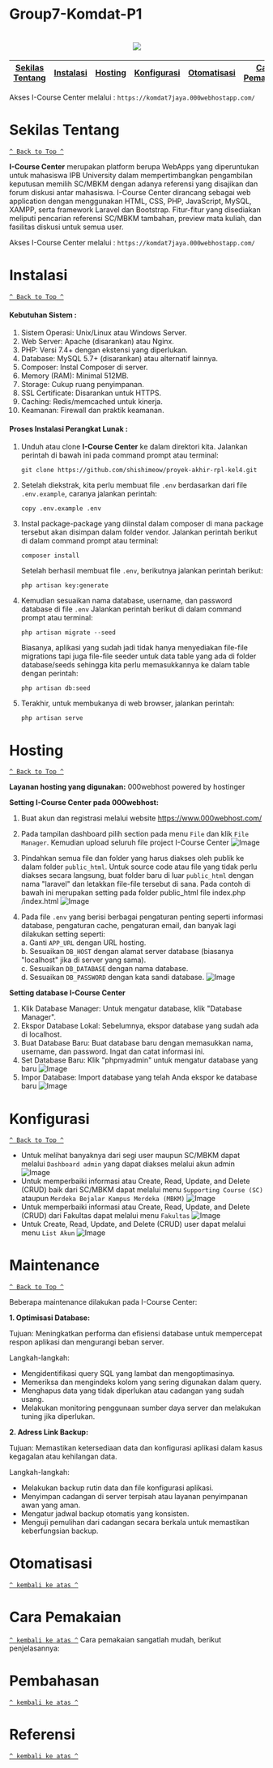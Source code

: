 # Group7-Komdat-P1

<h1 align="center"><img src="Dokumentasi/Cover.jpg"></h1>

[Sekilas Tentang](#sekilas-tentang) | [Instalasi](#instalasi) | [Hosting](#hosting) | [Konfigurasi](#konfigurasi) | [Otomatisasi](#otomatisasi) | [Cara Pemakaian](#cara-pemakaian) | [Pembahasan](#pembahasan) | [Referensi](#referensi)
:---:|:---:|:---:|:---:|:---:|:---:|:---:|:---:

Akses I-Course Center melalui : `https://komdat7jaya.000webhostapp.com/`

# Sekilas Tentang
[`^ Back to Top ^`](#)

**I-Course Center** merupakan platform berupa WebApps yang diperuntukan untuk mahasiswa IPB University dalam mempertimbangkan pengambilan keputusan memilih SC/MBKM dengan adanya referensi yang disajikan dan forum diskusi antar mahasiswa. I-Course Center dirancang sebagai web application dengan menggunakan HTML, CSS, PHP, JavaScript, MySQL, XAMPP, serta framework Laravel dan Bootstrap. Fitur-fitur yang disediakan meliputi pencarian referensi SC/MBKM tambahan, preview mata kuliah, dan fasilitas diskusi untuk semua user. 

Akses I-Course Center melalui : `https://komdat7jaya.000webhostapp.com/`

# Instalasi
[`^ Back to Top ^`](#)

#### Kebutuhan Sistem :
1.  Sistem Operasi: Unix/Linux atau Windows Server.
2.  Web Server: Apache (disarankan) atau Nginx.
3.  PHP: Versi 7.4+ dengan ekstensi yang diperlukan.
4.  Database: MySQL 5.7+ (disarankan) atau alternatif lainnya.
5.  Composer: Instal Composer di server.
6.  Memory (RAM): Minimal 512MB.
7.  Storage: Cukup ruang penyimpanan.
8.  SSL Certificate: Disarankan untuk HTTPS.
9.  Caching: Redis/memcached untuk kinerja.
10.  Keamanan: Firewall dan praktik keamanan.

#### Proses Instalasi Perangkat Lunak :
1. Unduh atau clone **I-Course Center** ke dalam direktori kita. Jalankan perintah di bawah ini pada command prompt atau terminal:
    ```
    git clone https://github.com/shishimeow/proyek-akhir-rpl-kel4.git
    ```

2. Setelah diekstrak, kita perlu membuat file `.env` berdasarkan dari file `.env.example`, caranya jalankan perintah:
    ```
    copy .env.example .env
    ```

3. Instal package-package yang diinstal dalam composer di mana package tersebut akan disimpan dalam folder vendor. Jalankan
   perintah berikut di dalam command prompt atau terminal:
   ```
   composer install
   ```

   Setelah berhasil membuat file `.env`, berikutnya jalankan perintah berikut:
   ```
   php artisan key:generate
   ```

4. Kemudian sesuaikan nama database, username, dan password database di file `.env` 
   Jalankan perintah berikut di dalam command prompt atau terminal:
   ```
   php artisan migrate --seed
   ```

   Biasanya, aplikasi yang sudah jadi tidak hanya menyediakan file-file migrations tapi juga file-file seeder untuk data table yang ada di folder database/seeds sehingga 
   kita perlu memasukkannya ke dalam table dengan perintah:
   ```
   php artisan db:seed
   ```

5. Terakhir, untuk membukanya di web browser, jalankan perintah:
   ```
   php artisan serve
   ```

# Hosting
[`^ Back to Top ^`](#)

**Layanan hosting yang digunakan:** 000webhost powered by hostinger 

**Setting I-Course Center pada 000webhost:**
1. Buat akun dan registrasi melalui website https://www.000webhost.com/
2. Pada tampilan dashboard pilih section pada menu `File` dan klik `File Manager`. Kemudian upload seluruh file project I-Course Center
   ![Image](Dokumentasi/Filemanager.jpeg) 
3. Pindahkan semua file dan folder yang harus diakses oleh publik ke dalam folder `public_html`. Untuk source code atau file yang tidak perlu diakses secara langsung, buat folder baru di luar `public_html` dengan nama "laravel" dan letakkan file-file tersebut di sana. Pada contoh di bawah ini merupakan setting pada folder public_html file index.php /index.html
   ![Image](Dokumentasi/Connect1.jpeg)
   
5. Pada file `.env` yang berisi berbagai pengaturan penting seperti informasi database, pengaturan cache, pengaturan email, dan banyak lagi dilakukan setting seperti:  
   a. Ganti `APP_URL` dengan URL hosting.    
   b. Sesuaikan `DB_HOST` dengan alamat server database (biasanya "localhost" jika di server yang sama).  
   c. Sesuaikan `DB_DATABASE` dengan nama database.  
   d. Sesuaikan `DB_PASSWORD` dengan kata sandi database.
   ![Image](Dokumentasi/Connect2.jpeg)

**Setting database I-Course Center**
1. Klik Database Manager: Untuk mengatur database, klik "Database Manager".
2. Ekspor Database Lokal: Sebelumnya, ekspor database yang sudah ada di localhost.
3. Buat Database Baru: Buat database baru dengan memasukkan nama, username, dan password. Ingat dan catat informasi ini.
4. Set Database Baru: Klik "phpmyadmin" untuk mengatur database yang baru
   ![Image](Dokumentasi/Database1.jpeg)  
6. Impor Database: Import database yang telah Anda ekspor ke database baru
   ![Image](Dokumentasi/Phpmyadmin1.jpeg)

# Konfigurasi
[`^ Back to Top ^`](#)

- Untuk melihat banyaknya dari segi user maupun SC/MBKM dapat melalui `Dashboard admin` yang dapat diakses melalui akun admin
  ![Image](Dokumentasi/Dashboardadmin.jpg)
- Untuk memperbaiki informasi atau Create, Read, Update, and Delete (CRUD)  baik dari SC/MBKM dapat melalui menu `Supporting Course (SC)` ataupun `Merdeka Bejalar Kampus Merdeka (MBKM)`
  ![Image](Dokumentasi/SC.jpg)
- Untuk memperbaiki informasi atau Create, Read, Update, and Delete (CRUD) dari Fakultas dapat melalui menu `Fakultas`
  ![Image](Dokumentasi/Fakultas.jpg)
- Untuk Create, Read, Update, and Delete (CRUD) user dapat melalui menu `List Akun`
  ![Image](Dokumentasi/Listakun.jpg)

# Maintenance
[`^ Back to Top ^`](#)

Beberapa maintenance dilakukan pada I-Course Center:

**1. Optimisasi Database:**

Tujuan: Meningkatkan performa dan efisiensi database untuk mempercepat respon aplikasi dan mengurangi beban server.

Langkah-langkah:
- Mengidentifikasi query SQL yang lambat dan mengoptimasinya.
- Memeriksa dan mengindeks kolom yang sering digunakan dalam query.
- Menghapus data yang tidak diperlukan atau cadangan yang sudah usang.
- Melakukan monitoring penggunaan sumber daya server dan melakukan tuning jika diperlukan.

**2. Adress Link Backup:**

Tujuan: Memastikan ketersediaan data dan konfigurasi aplikasi dalam kasus kegagalan atau kehilangan data.

Langkah-langkah:
- Melakukan backup rutin data dan file konfigurasi aplikasi.
- Menyimpan cadangan di server terpisah atau layanan penyimpanan awan yang aman.
- Mengatur jadwal backup otomatis yang konsisten.
- Menguji pemulihan dari cadangan secara berkala untuk memastikan keberfungsian backup.
# Otomatisasi
[`^ kembali ke atas ^`](#)

# Cara Pemakaian
[`^ kembali ke atas ^`](#)
Cara pemakaian sangatlah mudah, berikut penjelasannya:


# Pembahasan
[`^ kembali ke atas ^`](#)

# Referensi
[`^ kembali ke atas ^`](#)


